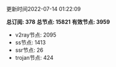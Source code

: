 更新时间2022-07-14 01:22:09

**总订阅: 378**
**总节点: 15821**
**有效节点: 3959**
- v2ray节点: 2095
- ss节点: 1413
- ssr节点: 26
- trojan节点: 424
